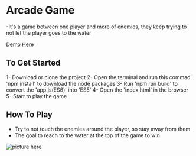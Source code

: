 # Arcade Game
-It's a game between one player and more of enemies, they keep trying to not let the player goes to the water

[Demo Here](https://hajar-omar.github.io/arcade-game/)
## To Get Started
1- Download or clone the project
2- Open the terminal and run this commad 'npm install' to download the node packages
3- Run 'npm run build' to convert the 'app.js(ES6)' into 'ES5'
4- Open the 'index.html' in the browser
5- Start to play the game

## How To Play
- Try to not touch the enemies around the player, so stay away from them
- The goal to reach to the water at the top of the game to win


![picture here](https://i.ibb.co/W0ZvGsJ/Capture2.png)
